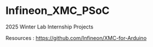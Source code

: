 # Infineon_XMC_PSoC
2025 Winter Lab Internship Projects


Resources : https://github.com/Infineon/XMC-for-Arduino
